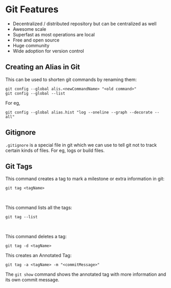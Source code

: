 # Git Features
- Decentralized / distributed repository but can be centralized as well
- Awesome scale
- Superfast as most operations are local
- Free and open source
- Huge community
- Wide adoption for version control


## Creating an Alias in Git
This can be used to shorten git commands by renaming them:
```
git config --global alis.<newCommandName> "<old command>"
git config --global --list
```

For eg, 
```
git config --global alias.hist "log --oneline --graph --decorate --all"
```

## Gitignore
`.gitignore` is a special file in git which we can use to tell git not to track certain kinds of files. For eg, logs or build files.

## Git Tags
This command creates a tag to mark a milestone or extra information in git:
```
git tag <tagName>
```
<br>

This command lists all the tags:
```
git tag --list
```
<br>

This command deletes a tag:
```
git tag -d <tagName>
```

This creates an Annotated Tag:
```
git tag -a <tagName> -m "<commitMessage>"
```
The `git show` command shows the annotated tag with more information and its own commit message.